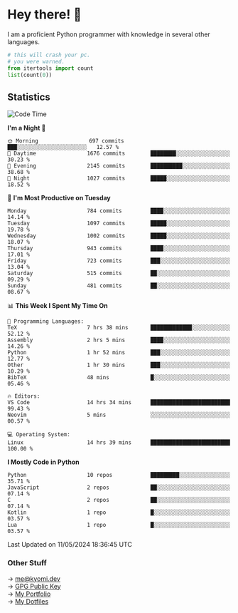 # Hey there! 👋

I am a proficient Python programmer with knowledge in several other languages.

```py
# this will crash your pc.
# you were warned.
from itertools import count
list(count(0))
```

## Statistics
<!--START_SECTION:waka-->
![Code Time](http://img.shields.io/badge/Code%20Time-1%2C073%20hrs%2047%20mins-blue)

**I'm a Night 🦉** 

```text
🌞 Morning                697 commits         ███░░░░░░░░░░░░░░░░░░░░░░   12.57 % 
🌆 Daytime                1676 commits        ████████░░░░░░░░░░░░░░░░░   30.23 % 
🌃 Evening                2145 commits        ██████████░░░░░░░░░░░░░░░   38.68 % 
🌙 Night                  1027 commits        █████░░░░░░░░░░░░░░░░░░░░   18.52 % 
```
📅 **I'm Most Productive on Tuesday** 

```text
Monday                   784 commits         ████░░░░░░░░░░░░░░░░░░░░░   14.14 % 
Tuesday                  1097 commits        █████░░░░░░░░░░░░░░░░░░░░   19.78 % 
Wednesday                1002 commits        █████░░░░░░░░░░░░░░░░░░░░   18.07 % 
Thursday                 943 commits         ████░░░░░░░░░░░░░░░░░░░░░   17.01 % 
Friday                   723 commits         ███░░░░░░░░░░░░░░░░░░░░░░   13.04 % 
Saturday                 515 commits         ██░░░░░░░░░░░░░░░░░░░░░░░   09.29 % 
Sunday                   481 commits         ██░░░░░░░░░░░░░░░░░░░░░░░   08.67 % 
```


📊 **This Week I Spent My Time On** 

```text
💬 Programming Languages: 
TeX                      7 hrs 38 mins       █████████████░░░░░░░░░░░░   52.12 % 
Assembly                 2 hrs 5 mins        ████░░░░░░░░░░░░░░░░░░░░░   14.26 % 
Python                   1 hr 52 mins        ███░░░░░░░░░░░░░░░░░░░░░░   12.77 % 
Other                    1 hr 30 mins        ███░░░░░░░░░░░░░░░░░░░░░░   10.29 % 
BibTeX                   48 mins             █░░░░░░░░░░░░░░░░░░░░░░░░   05.46 % 

🔥 Editors: 
VS Code                  14 hrs 34 mins      █████████████████████████   99.43 % 
Neovim                   5 mins              ░░░░░░░░░░░░░░░░░░░░░░░░░   00.57 % 

💻 Operating System: 
Linux                    14 hrs 39 mins      █████████████████████████   100.00 % 
```

**I Mostly Code in Python** 

```text
Python                   10 repos            █████████░░░░░░░░░░░░░░░░   35.71 % 
JavaScript               2 repos             ██░░░░░░░░░░░░░░░░░░░░░░░   07.14 % 
C                        2 repos             ██░░░░░░░░░░░░░░░░░░░░░░░   07.14 % 
Kotlin                   1 repo              █░░░░░░░░░░░░░░░░░░░░░░░░   03.57 % 
Lua                      1 repo              █░░░░░░░░░░░░░░░░░░░░░░░░   03.57 % 
```




 Last Updated on 11/05/2024 18:36:45 UTC
<!--END_SECTION:waka-->

### Other Stuff

→ [me@kyomi.dev](mailto:me@kyomi.dev)\
→ [GPG Public Key](https://github.com/bitterteriyaki.gpg)\
→ [My Portfolio](https://kyomi.dev)\
→ [My Dotfiles](https://github.com/bitterteriyaki/dotfiles)
